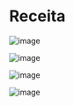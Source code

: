 # Receita
![image](https://user-images.githubusercontent.com/115776364/236512296-3459b37a-4daf-46b1-aead-ad4e786f521b.png)

![image](https://user-images.githubusercontent.com/115776364/236512378-2836bbf3-fb10-478e-84bf-a40bde00f736.png)

![image](https://user-images.githubusercontent.com/115776364/236512437-2b6612ba-21fb-4ab3-83b6-41c3b8a1b1b0.png)

![image](https://user-images.githubusercontent.com/115776364/236512495-7d7d032f-ab96-4695-a644-749093540bec.png)

